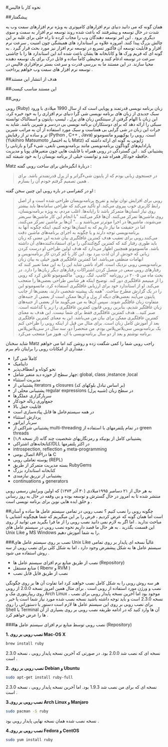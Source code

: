 #نحوه کار با فالیس

##پیشگفتار

همان گونه که می دانید دنیای نرم افزارهای کامپوتری به ویژه نرم افزارهای سمت وب به شدت در حال توسعه و پیشرفتند که باعث شده روند توسعه نرم افزار به سمت و سوی دیگری برود . این امر توسعه دهندگان وب را مجاب کرده تا راه حلی برای غلبه بر این چالش بزرگ پیدا کنند.
امروزه علاوه بر استاندارد های همیشگی چون امنیت , سرعت نرم افزار و قابلیت توسعه آن فاکتور تسریع در توسعه نرم افزار نیز مورد بحث قرار گیرد . به گونه ای که فریم ورک ها و کاتابخانه ها یشان باعث شده اند این استاندارد ها را با چاشنی سرعت در توسعه ادغام کنند و محیطی کاماً ساده و قابل درک برای یک توسعه دهنده محیا سازند.
در این مستند ما به بررسی قدرت و سرعت بستر نرم‌افزاری فالیس در توسعه نرم افزار های سمت وب خواهم پرداخت . 

##هدف از انتشار این مستند

##این مستند مناسب کیست

##روبی

روبی (Ruby) زبان برنامه نویسی قدرتمند و پویایی است که از سال 1990 میلادی با ورود سبک جدیدی از زبان های برنامه نویسی شی گرا دنیای نرم افزاری را به خود خیره کرد. این زبان با الهام گرفتن از سینتکس زبان های پرل ، لیسپ ،پایتون و اسمالتاک توانسته سبکی را ارائه دهد که برای دوستکاران برنامه نویسی بی دردسر و شیرین باشد. شاید به جرات این زبان در شی گرایی بی همتاست و سبک مورد استفاده از آن به مراتب شیرین تر و ساده تر از رقبایش (Python , C++ , Java) است. 
روبی را یوکیهیرو ماتسوموتو (Yukihiro Matsumoto یا به اختصار Matz) ژاپونی به گونه ای ارائه داشته که پارادایم‌های گوناگون برنامه‌نویسی مانند برنامه‌نویسی تابعی، شیء گرا و بازتابی را پشتیبانی کند . این گستردگی در روبی همراه با قابلیت هایی چون متغیرهای پویا و مدیریت حافظه خودکار همراه شد و توانست خیلی از برنامه نویسان را به خود شیفته کند.

Matz دربارهٔ انگیزه‌اش برای ساخت روبی گفته :
> در جستجوی زبانی بودم که از پایتون شیءگراتر و از پرل قدرتمندتر باشد. برای همین تصمیم گرفتم خودم آن را بسازم .

او در کنفراسی در باره روبی این چنین سخن گفته : 
> روبی برای افزایش توان تولید و تفریح برنامه‌نویسان طراحی شده است و از اصل رابط کاربری خوب پیروی می‌کند. او تأکید می‌کند که طراحی سامانه‌ها باید بیشتر روی نیاز انسان‌ها متمرکز باشد تا رایانه‌ها. اغلب مردم، به ویژه برنامه‌نویسان، روی ماشین‌ها تمرکز می‌کنند. آن‌ها فکر می‌کنند "با انجام این کار ماشین‌ها سریعتر می‌شوند، ماشین‌ها در اجرا موثرتر می‌باشند و ..." آن‌ها بر ماشین تمرکز می‌کنند، اما در حقیقت ما نیاز داریم که به انسان‌ها توجه کنیم، اینکه چگونه آنها به برنامه‌نویسی توجه دارند و یا چگونه به اجرای برنامه‌های ماشین دقت می‌کنند.روبی برای تعقیب هدف کمترین غافلگیری بیان شدبه این معنی که زبان باید طوری رفتار کند که کمترین گیج‌کنندگی را برای استفاده‌کننده‌های آن داشته باشد. ماتسوموتو همچنین اظهار می‌دارد که هدف اولین طراحی او درست کردن زبانی که خودش از آن لذت ببرد بود. این کار با کم کردن کار برنامه‌نویس و ابهامات منطقی می‌باشد. اما کمترین غافلگیری هنوز خیلی به بیان زبان برنامه‌نویسی روبی نزدیک است. افراد ناشی شاید این را به این معنا تعبیر کنند که رفتارهای روبی سعی در متصل کردن اشتراکات رفتارهای دیگر زبان‌ها را دارد. در بحث ماه می ۲۰۰۵ در روزنامه "کامپ. لنگ. روبی" ماکسوموتو تلاش کرد که روبی را از مینیمم غافلگیری دور کند. توضیح اینکه هر شانس طراحی بعضی‌ها را متعجب می‌کند. او از استاندارد خود برای ارزیابی غافلگیری استفاده کرد. ماتسوموتو این را در یک گزارش مطرح ساخت. "همه یک پیشینه شخصی دارند، بعضی‌ها از جانب پایتون می‌آیند بعضی‌های دیگه از پرل و آن‌ها ممکن است از بعضی از جنبه‌های متفاوت زبان غافلگیر شوند. سپس آن‌ها به من می‌گویند ما از بعضی از جنبه‌های زبان غافلگیر شدیم، بنابرین روبی قانون کمترین غافلگیری را زیر پا گذاشته است. صبر کنید... هدف کمترین غافلگیری فقط برای شما نیست. این هدف به معنای کمترین غافلگیری ممکن برای بیان من می‌باشد. این به معنای کمترین غافلگیری بعد از آموزش کامل زبان است. برای مثال من قبل از اینکه روبی را طراحی کنم یک برنامه‌نویس سی‌پلاس‌پلاس بودم. من منحصراً دو، سه سال در سی‌پلاس‌پلاس برنامه نوشتم و بعد از دو سال برنامه‌نویسی با آن، هنوز مرا متعجب می‌کرد.

شاید سخنان Matz راجب روبی شما را کمی شگفت زده و روشن کند اما می خواهم مقداری از امکانات روبی را برایتان نام ببرم .
  * کاملاً شی گرا
  * داینامیک
  * نحو کوتاه و انعطاف‌پذیر
  * چهار سطح از حوزه دید متغیر شامل: global, class ,instance ,local
  * مدیریت استثناء
  * پشتیبانی از iterators و closures (بر اساس تبادل بلوکهای کد)
  * پشتیبانی محلی از regular expressions (شبیه پرل) در سطح زبان
  * سربارگزاری عملگرها
  * جمع‌آوری زباله خودکار
  * قابلیت حمل بالا
  * در همه سیستم‌عامل ها قابل پیاده‌سازی است
  * پردازش استثناء
  * سربار اپراتور
  * پشتیبانی شراکتی از multi-threading در تمام پلتفرمهای با استفاده از green threads
  * پشتیبانی کامل از یونیکد و رمزنگاریهای شخصیت چند گانه (از نسخه ۱٫۹)
  * کتابخانه‌های اشتراکی/DLL در اکثر پلتفرمها
  * introspection, reflection و meta-programming
  * اتصال بومی APIها در C
  * پوسته تعاملی روبی (REPL)
  * بسته مدیریت متمرکز از طریق RubyGems
  * کتابخانه استاندارد بزرگ
  * پشتیبانی از تزریق نیازمندی
  * continuations و generators

به هر حال از ۲۱ دسامبر ۱۹۹۵میلادی (۳۰ آذر ۱۳۷۴) که اولین ویرایش رسمی روبی منتشر شده تا به امروز در حال گسترش و توسعه بوده و بی وقفه در حال به روز رسانی و خلق ایده هایی نوین برای برنامه نویسی است . 

##چگونه روبی را نصب کنیم ؟
نصب روبی در تمامی سیستم عامل ها ساده و آسان است اما همان گونه که عرض کردیم ، فرض را بر این میگیریم که شما هیچگونه آشنایی با مباحث ندارید . اما اگر به لازم نمی دانید نصب روبی را از ما فرا بگیرید می توانید از روی این قسمت بگذرید .
به هر حال ما قصد داریم نحوه نصب روبی در سیستم عامل های Unix Like و MS Windows  را به شما آموزش دهیم.

###نصب بر روی سیستم عامل های Unix Like 
غالباً نسخه ای پایدار بر روی تمامی سیستم عامل ها به شکل پیشفرض وجود دارد ، اما به شکل کلی  برای نصب روبی از سه روش استفاده می شود . 
* نصب از طریق منابع نرم افزای سیستم عامل ها (Repository) 
* منابع مستقل ( Rbenv و RVM ) 
* نصب از طریق فایل قابل نصب

هر سه روش روبی را به شکل کامل نصب خواهند کرد اما تفاوت آن ها بر روی چگونگی نصب و ورژن مورد استفاده از روبی است . برای مثال همین امروز نسخه 2.0.0 از روبی روی ریپازیتوری مک و Arch Linux موجود بود اما آخرین نسخه پایدار روبی برای نصب ، نسخه 2.3.0 است و باید توجه داشته باشید نسخه نصب شده مورد نیاز شما است یا خیر .
برای نصب روبی بر روی این سیستم عامل ها لازم است دستور یا دستوراتی را روی Shell یا Terminal آن ها وارد کنید که در ادامه طریقه نصب روبی بر روی بسیاری از آن ها را عرض خواهم کرد .

###نصب روبی توسط منابع نرم افزای سیستم عامل ها (Repository)

**1. نصب روبی بر روی  Mac-OS X**
```bash
brew install ruby
```
نسخه ای که نصب شد 2.0.0 بود. در صورتی که آخرین نسخه پایدار روبی‌ ، نسخه 2.3.0 است .

**2. نصب روبی بر روی Debian و Ubuntu**
```bash
sudo apt-get install ruby-full
```
نسخه ای که برای من نصب شد 1.9.3 بود. اما آخرین نسخه پایدار روبی‌ ، نسخه 2.3.0 است .

**3.نصب روبی بر روی Arch Linux و Manjaro**
```bash
sudo pacman -S ruby
```
نسخه نصب شده همان نسخه نهایی پایدار روبی بود . 

**4.نصب روبی بر روی Fedora و CentOS**
```bash
sudo yum install ruby
```
